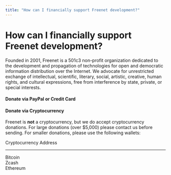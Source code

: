```yaml
---
title: "How can I financially support Freenet development?"
---
```


# How can I financially support Freenet development?

Founded in 2001, Freenet is a 501c3 non-profit organization dedicated to
the development and propagation of technologies for open and democratic
information distribution over the Internet. We advocate for unrestricted
exchange of intellectual, scientific, literary, social, artistic,
creative, human rights, and cultural expressions, free from interference
by state, private, or special interests.

#### Donate via PayPal or Credit Card

[](https://www.paypal.com/donate?hosted_button_id=EQ9E7DPHB6ETY)

#### Donate via Cryptocurrency

Freenet is **not** a cryptocurrency, but we do accept cryptocurrency
donations. For large donations (over \$5,000) please contact us before
sending. For smaller donations, please use the following wallets:

  Cryptocurrency   Address
  ---------------- ---------
  Bitcoin          
  Zcash            
  Ethereum         
